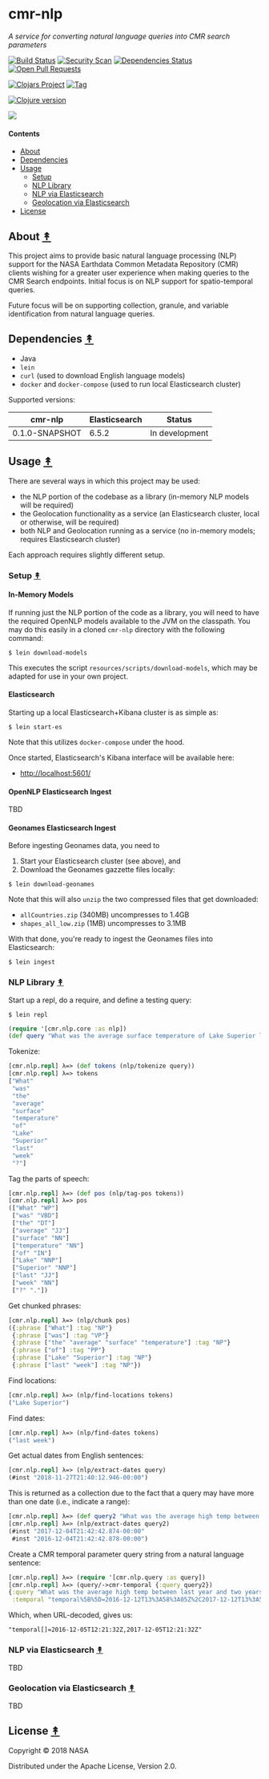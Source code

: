 # cmr-nlp

*A service for converting natural language queries into CMR search parameters*

[![Build Status][travis-badge]][travis]
[![Security Scan][security-scan-badge]][travis]
[![Dependencies Status][deps-badge]][travis]
[![Open Pull Requests][prs-badge]][prs]

[![Clojars Project][clojars-badge]][clojars]
[![Tag][tag-badge]][tag]

[![Clojure version][clojure-v]](project.clj)

[![][logo]][logo]


#### Contents

* [About](#about-)
* [Dependencies](#dependencies-)
* [Usage](#usage-)
   * [Setup](#setup-)
   * [NLP Library](#nlp-library-)
   * [NLP via Elasticsearch](#nlp-via-elasticsearch-)
   * [Geolocation via Elasticsearch](#geolocation-via-elasticsearch-)
* [License](#license-)


## About [&#x219F;](#contents)

This project aims to provide basic natural language processing (NLP) support
for the NASA Earthdata Common Metadata Repository (CMR) clients wishing for a
greater user experience when making queries to the CMR Search endpoints.
Initial focus is on NLP support for spatio-temporal queries.

Future focus will be on supporting collection, granule, and variable
identification from natural language queries.


## Dependencies [&#x219F;](#contents)

* Java
* `lein`
* `curl` (used to download English language models)
* `docker` and `docker-compose` (used to run local Elasticsearch cluster)

Supported versions:

| cmr-nlp        | Elasticsearch | Status         |
|----------------|---------------|----------------|
| 0.1.0-SNAPSHOT | 6.5.2         | In development |


## Usage [&#x219F;](#contents)

There are several ways in which this project may be used:

* the NLP portion of the codebase as a library (in-memory NLP models will be required)
* the Geolocation functionality as a service (an Elasticsearch cluster, local or otherwise, will be required)
* both NLP and Geolocation running as a service (no in-memory models; requires Elasticsearch cluster)

Each approach requires slightly different setup.

### Setup [&#x219F;](#contents)

#### In-Memory Models

If running just the NLP portion of the code as a library, you will need to have
the required OpenNLP models available to the JVM on the classpath. You may do
this easily in a cloned `cmr-nlp` directory with the following command:

```
$ lein download-models
```

This executes the script `resources/scripts/download-models`, which may be
adapted for use in your own project.

#### Elasticsearch

Starting up a local Elasticsearch+Kibana cluster is as simple as:

```
$ lein start-es
```

Note that this utilizes `docker-compose` under the hood.

Once started, Elasticsearch's Kibana interface will be available here:

* [http://localhost:5601/](http://localhost:5601/)


#### OpenNLP Elasticsearch Ingest

TBD


#### Geonames Elasticsearch Ingest

Before ingesting Geonames data, you need to

1. Start your Elasticsearch cluster (see above), and
1. Download the Geonames gazzette files locally:

```
$ lein download-geonames
```

Note that this will also `unzip` the two compressed files that get downloaded:

* `allCountries.zip` (340MB) uncompresses to 1.4GB
* `shapes_all_low.zip` (1MB) uncompresses to 3.1MB

With that done, you're ready to ingest the Geonames files into Elasticsearch:

```
$ lein ingest
```


### NLP Library [&#x219F;](#contents)

Start up a repl, do a require, and define a testing query:

```
$ lein repl
```

```clj
(require '[cmr.nlp.core :as nlp])
(def query "What was the average surface temperature of Lake Superior last week?")
```

Tokenize:

```clj
[cmr.nlp.repl] λ=> (def tokens (nlp/tokenize query))
[cmr.nlp.repl] λ=> tokens
["What"
 "was"
 "the"
 "average"
 "surface"
 "temperature"
 "of"
 "Lake"
 "Superior"
 "last"
 "week"
 "?"]
```

Tag the parts of speech:

```clj
[cmr.nlp.repl] λ=> (def pos (nlp/tag-pos tokens))
[cmr.nlp.repl] λ=> pos
(["What" "WP"]
 ["was" "VBD"]
 ["the" "DT"]
 ["average" "JJ"]
 ["surface" "NN"]
 ["temperature" "NN"]
 ["of" "IN"]
 ["Lake" "NNP"]
 ["Superior" "NNP"]
 ["last" "JJ"]
 ["week" "NN"]
 ["?" "."])
```

Get chunked phrases:

```clj
[cmr.nlp.repl] λ=> (nlp/chunk pos)
({:phrase ["What"] :tag "NP"}
 {:phrase ["was"] :tag "VP"}
 {:phrase ["the" "average" "surface" "temperature"] :tag "NP"}
 {:phrase ["of"] :tag "PP"}
 {:phrase ["Lake" "Superior"] :tag "NP"}
 {:phrase ["last" "week"] :tag "NP"})
```

Find locations:

```clj
[cmr.nlp.repl] λ=> (nlp/find-locations tokens)
("Lake Superior")
```

Find dates:

```clj
[cmr.nlp.repl] λ=> (nlp/find-dates tokens)
("last week")
```

Get actual dates from English sentences:

```clj
[cmr.nlp.repl] λ=> (nlp/extract-dates query)
(#inst "2018-11-27T21:40:12.946-00:00")
```

This is returned as a collection due to the fact that a query may have more
than one date (i.e., indicate a range):

```clj
[cmr.nlp.repl] λ=> (def query2 "What was the average high temp between last year and two years ago?")
[cmr.nlp.repl] λ=> (nlp/extract-dates query2)
(#inst "2017-12-04T21:42:42.874-00:00"
 #inst "2016-12-04T21:42:42.878-00:00")
```

Create a CMR temporal parameter query string from a natural language sentence:

```clj
[cmr.nlp.repl] λ=> (require '[cmr.nlp.query :as query])
[cmr.nlp.repl] λ=> (query/->cmr-temporal {:query query2})
{:query "What was the average high temp between last year and two years ago?"
 :temporal "temporal%5B%5D=2016-12-12T13%3A58%3A05Z%2C2017-12-12T13%3A58%3A05Z"}
```

Which, when URL-decoded, gives us:

```
"temporal[]=2016-12-05T12:21:32Z,2017-12-05T12:21:32Z"
```


### NLP via Elasticsearch [&#x219F;](#contents)

TBD


### Geolocation via Elasticsearch [&#x219F;](#contents)

TBD


## License [&#x219F;](#contents)

Copyright © 2018 NASA

Distributed under the Apache License, Version 2.0.


<!-- Named page links below: /-->

[logo]: https://avatars2.githubusercontent.com/u/32934967?s=200&v=4
[travis]: https://travis-ci.org/cmr-exchange/cmr-nlp
[travis-badge]: https://travis-ci.org/cmr-exchange/cmr-nlp.png?branch=master
[deps-badge]: https://img.shields.io/badge/deps%20check-passing-brightgreen.svg
[tag-badge]: https://img.shields.io/github/tag/cmr-exchange/cmr-nlp.svg
[tag]: https://github.com/cmr-exchange/cmr-nlp/tags
[clojure-v]: https://img.shields.io/badge/clojure-1.9.0-blue.svg
[clojars]: https://clojars.org/gov.nasa.earthdata/cmr-nlp
[clojars-badge]: https://img.shields.io/clojars/v/gov.nasa.earthdata/cmr-nlp.svg
[security-scan-badge]: https://img.shields.io/badge/dependency%20check%20security%20scan-passing-brightgreen.svg
[prs]: https://github.com/pulls?utf8=%E2%9C%93&q=is%3Aopen+is%3Apr+org%3Acmr-exchange+archived%3Afalse+
[prs-badge]: https://img.shields.io/badge/Open%20PRs-org-yellow.svg
